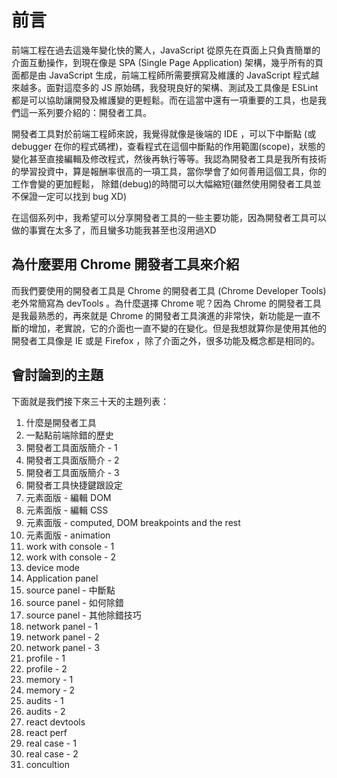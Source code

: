 
# 前言
前端工程在過去這幾年變化快的驚人，JavaScript 從原先在頁面上只負責簡單的介面互動操作，到現在像是 SPA (Single Page Application) 架構，幾乎所有的頁面都是由 JavaScript 生成，前端工程師所需要撰寫及維護的 JavaScript 程式越來越多。面對這麼多的 JS 原始碼，我發現良好的架構、測試及工具像是 ESLint 都是可以協助讓開發及維護變的更輕鬆。而在這當中還有一項重要的工具，也是我們這一系列要介紹的：開發者工具。

開發者工具對於前端工程師來說，我覺得就像是後端的 IDE ，可以下中斷點 (或 debugger 在你的程式碼裡)，查看程式在這個中斷點的作用範圍(scope)，狀態的變化甚至直接編輯及修改程式，然後再執行等等。我認為開發者工具是我所有技術的學習投資中，算是報酬率很高的一項工具，當你學會了如何善用這個工具，你的工作會變的更加輕鬆， 除錯(debug)的時間可以大幅縮短(雖然使用開發者工具並不保證一定可以找到 bug XD) 

在這個系列中，我希望可以分享開發者工具的一些主要功能，因為開發者工具可以做的事實在太多了，而且蠻多功能我甚至也沒用過XD

## 為什麼要用 Chrome 開發者工具來介紹
而我們要使用的開發者工具是 Chrome 的開發者工具 (Chrome Developer Tools) 老外常簡寫為 devTools 。為什麼選擇 Chrome 呢？因為 Chrome 的開發者工具是我最熟悉的，再來就是 Chrome 的開發者工具演進的非常快，新功能是一直不斷的增加，老實說，它的介面也一直不變的在變化。但是我想就算你是使用其他的開發者工具像是 IE 或是 Firefox ，除了介面之外，很多功能及概念都是相同的。

## 會討論到的主題
下面就是我們接下來三十天的主題列表：

1. 什麼是開發者工具
2. 一點點前端除錯的歷史
3. 開發者工具面版簡介 - 1
4. 開發者工具面版簡介 - 2
5. 開發者工具面版簡介 - 3
6. 開發者工具快捷鍵跟設定
7. 元素面版 - 編輯 DOM
8. 元素面版 - 編輯 CSS
9. 元素面版 - computed, DOM breakpoints and the rest
10. 元素面版 - animation
11. work with console - 1
12. work with console - 2
13. device mode
14. Application panel
15. source panel - 中斷點
16. source panel - 如何除錯
17. source panel - 其他除錯技巧
18. network panel - 1
19. network panel - 2
20. network panel - 3
21. profile - 1
22. profile - 2
23. memory - 1
24. memory - 2
25. audits - 1
26. audits - 2
27. react devtools
28. react perf
29. real case - 1
30. real case - 2
31. concultion
